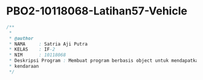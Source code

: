 # PBO2-10118068-Latihan57-Vehicle
```java
/**
 *	
 * @author
 * NAMA     : Satria Aji Putra
 * KELAS    : IF-2
 * NIM      : 10118068
 * Deskripsi Program : Membuat program berbasis object untuk mendapatkan informasi
 * kendaraan
 */
 ```
